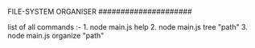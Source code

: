 FILE-SYSTEM ORGANISER
#####################

list of all commands :-
    1. node main.js help
    2. node main.js tree "path"
    3. node main.js organize "path"